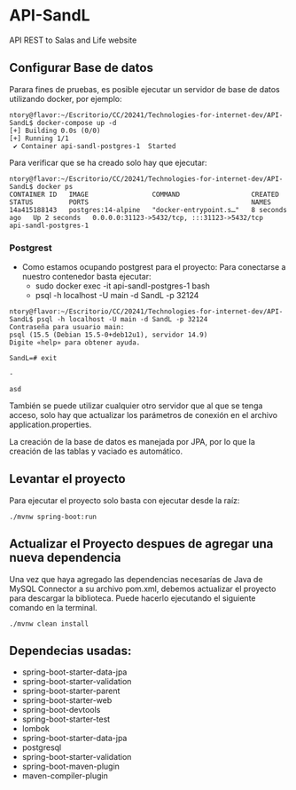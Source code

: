 # API-SandL
API REST to Salas and Life website

## Configurar Base de datos

Parara fines de pruebas, es posible ejecutar un servidor de base de datos utilizando docker,
por ejemplo:

```
ntory@flavor:~/Escritorio/CC/20241/Technologies-for-internet-dev/API-SandL$ docker-compose up -d
[+] Building 0.0s (0/0)
[+] Running 1/1
 ✔ Container api-sandl-postgres-1  Started       
```

Para verificar que se ha creado solo hay que ejecutar:
```                                                                                 5.1s 
ntory@flavor:~/Escritorio/CC/20241/Technologies-for-internet-dev/API-SandL$ docker ps
CONTAINER ID   IMAGE                COMMAND                  CREATED         STATUS         PORTS                                         NAMES
14a415188143   postgres:14-alpine   "docker-entrypoint.s…"   8 seconds ago   Up 2 seconds   0.0.0.0:31123->5432/tcp, :::31123->5432/tcp   api-sandl-postgres-1

```

### Postgrest

- Como estamos ocupando postgrest para el proyecto: Para conectarse a nuestro contenedor basta ejecutar:
	- sudo docker exec -it api-sandl-postgres-1 bash
	- psql -h localhost -U main -d SandL -p 32124
```
ntory@flavor:~/Escritorio/CC/20241/Technologies-for-internet-dev/API-SandL$ psql -h localhost -U main -d SandL -p 32124
Contraseña para usuario main: 
psql (15.5 (Debian 15.5-0+deb12u1), servidor 14.9)
Digite «help» para obtener ayuda.

SandL=# exit

```
	-
```
asd
```

También se puede utilizar cualquier otro servidor que al que se tenga acceso, solo hay que
actualizar los parámetros de conexión en el archivo application.properties.

La creación de la base de datos es manejada por JPA, por lo que la creación de las tablas y vaciado es automático.  

## Levantar el proyecto
Para ejecutar el proyecto solo basta con ejecutar desde la raíz:
```
./mvnw spring-boot:run
```

## Actualizar el Proyecto despues de agregar una nueva dependencia

Una vez que haya agregado las dependencias necesarías de Java de MySQL Connector a su archivo pom.xml, debemos actualizar el proyecto para descargar la biblioteca. Puede hacerlo ejecutando el siguiente comando en la terminal.

```
./mvnw clean install
```

## Dependecias usadas:

- spring-boot-starter-data-jpa
- spring-boot-starter-validation
- spring-boot-starter-parent
- spring-boot-starter-web
- spring-boot-devtools
- spring-boot-starter-test
- lombok
- spring-boot-starter-data-jpa
- postgresql
- spring-boot-starter-validation
- spring-boot-maven-plugin
- maven-compiler-plugin
